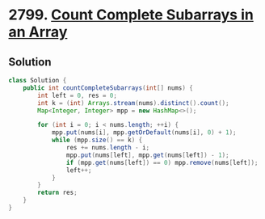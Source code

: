 # 2799. [Count Complete Subarrays in an Array](https://leetcode.com/problems/count-complete-subarrays-in-an-array/description/?envType=daily-question&envId=2025-04-24)

## Solution

```java
class Solution {
    public int countCompleteSubarrays(int[] nums) {
        int left = 0, res = 0;
        int k = (int) Arrays.stream(nums).distinct().count();
        Map<Integer, Integer> mpp = new HashMap<>();

        for (int i = 0; i < nums.length; ++i) {
            mpp.put(nums[i], mpp.getOrDefault(nums[i], 0) + 1);
            while (mpp.size() == k) {
                res += nums.length - i;
                mpp.put(nums[left], mpp.get(nums[left]) - 1);
                if (mpp.get(nums[left]) == 0) mpp.remove(nums[left]);
                left++;
            }
        }
        return res;
    }
}
```
